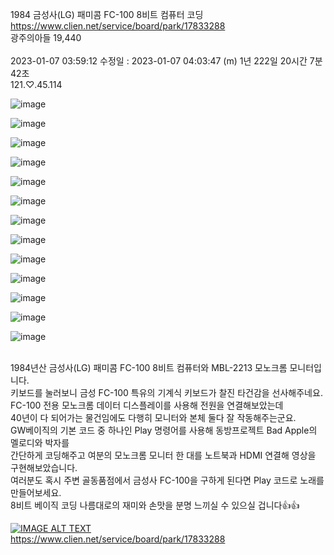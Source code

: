 1984 금성사(LG) 패미콤 FC-100 8비트 컴퓨터 코딩 
<br/>https://www.clien.net/service/board/park/17833288
<br/>광주의아들 19,440  
<br/> 2023-01-07 03:59:12 수정일 : 2023-01-07 04:03:47 (m) 1년 222일 20시간 7분 42초
<br/> 121.♡.45.114

![image](https://github.com/user-attachments/assets/104d7a77-1664-495f-87b8-4f01f5aed3e7)

![image](https://github.com/user-attachments/assets/e6ceb8e4-1df8-4f78-afdc-16b2ab7df2b3)

![image](https://github.com/user-attachments/assets/6fa023de-e82c-4954-9bc5-c5faff1725fc)

![image](https://github.com/user-attachments/assets/b02bae6a-b020-4278-882a-3b467a64be70)

![image](https://github.com/user-attachments/assets/a88a3e93-17d0-438b-a07f-0fabee311cb7)

![image](https://github.com/user-attachments/assets/1061eea3-0ff2-43a6-bb29-495066232e1f)

![image](https://github.com/user-attachments/assets/0df2e912-9948-4780-8c54-19e8c79e00a3)

![image](https://github.com/user-attachments/assets/997315f2-7ddd-46dd-a795-fb514d341ae8)

![image](https://github.com/user-attachments/assets/796abe13-c027-4c88-a21e-b8a544f4c242)

![image](https://github.com/user-attachments/assets/c507ceba-295d-44c7-80af-f34f53276e82)

![image](https://github.com/user-attachments/assets/293c2559-2765-4f2d-9427-1733a32f2ea5)

![image](https://github.com/user-attachments/assets/6ee29e14-32d6-42b1-8d09-c973c8284921)

![image](https://github.com/user-attachments/assets/0ef0db48-f95f-4bb9-aad3-00598df54d5a)

<br/>1984년산 금성사(LG) 패미콤 FC-100 8비트 컴퓨터와 MBL-2213 모노크롬 모니터입니다. 
<br/>키보드를 눌러보니 금성 FC-100 특유의 기계식 키보드가 찰진 타건감을 선사해주네요. 
<br/>FC-100 전용 모노크롬 데이터 디스플레이를 사용해 전원을 연결해보았는데 
<br/>40년이 다 되어가는 물건임에도 다행히 모니터와 본체 둘다 잘 작동해주는군요.
<br/>GW베이직의 기본 코드 중 하나인 Play 명령어를 사용해 동방프로젝트 Bad Apple의 멜로디와 박자를 
<br/>간단하게 코딩해주고 여분의 모노크롬 모니터 한 대를 노트북과 HDMI 연결해 영상을 구현해보았습니다. 
<br/>여러분도 혹시 주변 골동품점에서 금성사 FC-100을 구하게 된다면 Play 코드로 노래를 만들어보세요.
<br/>8비트 베이직 코딩 나름대로의 재미와 손맛을 분명 느끼실 수 있으실 겁니다👍👍 

[![IMAGE ALT TEXT](http://img.youtube.com/vi/BXkXzr6vHHM/0.jpg)]([http://www.youtube.com/watch?v=BXkXzr6vHHM](https://www.youtube.com/embed/BXkXzr6vHHM) "FC-100")
<br/>https://www.clien.net/service/board/park/17833288















